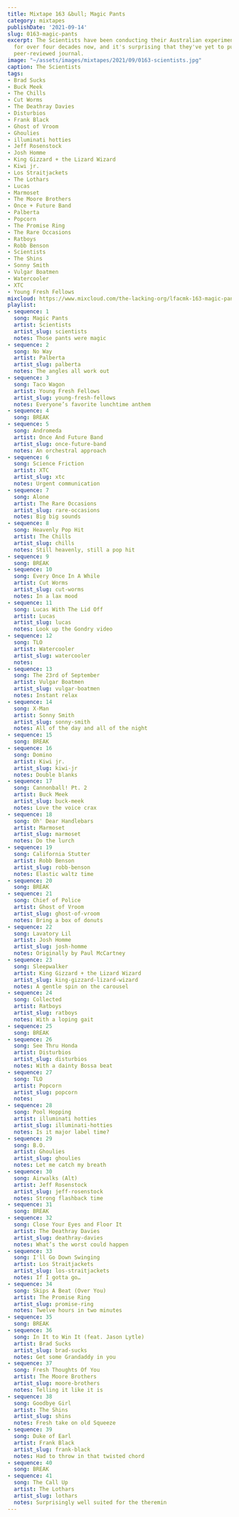 ```yaml
---
title: Mixtape 163 &bull; Magic Pants
category: mixtapes
publishDate: '2021-09-14'
slug: 0163-magic-pants
excerpt: The Scientists have been conducting their Australian experiments in proto-punk
  for over four decades now, and it's surprising that they've yet to publish in a
  peer-reviewed journal.
image: "~/assets/images/mixtapes/2021/09/0163-scientists.jpg"
caption: The Scientists
tags:
- Brad Sucks
- Buck Meek
- The Chills
- Cut Worms
- The Deathray Davies
- Disturbios
- Frank Black
- Ghost of Vroom
- Ghoulies
- illuminati hotties
- Jeff Rosenstock
- Josh Homme
- King Gizzard + the Lizard Wizard
- Kiwi jr.
- Los Straitjackets
- The Lothars
- Lucas
- Marmoset
- The Moore Brothers
- Once + Future Band
- Palberta
- Popcorn
- The Promise Ring
- The Rare Occasions
- Ratboys
- Robb Benson
- Scientists
- The Shins
- Sonny Smith
- Vulgar Boatmen
- Watercooler
- XTC
- Young Fresh Fellows
mixcloud: https://www.mixcloud.com/the-lacking-org/lfacmk-163-magic-pants/
playlist:
- sequence: 1
  song: Magic Pants
  artist: Scientists
  artist_slug: scientists
  notes: Those pants were magic
- sequence: 2
  song: No Way
  artist: Palberta
  artist_slug: palberta
  notes: The angles all work out
- sequence: 3
  song: Taco Wagon
  artist: Young Fresh Fellows
  artist_slug: young-fresh-fellows
  notes: Everyone’s favorite lunchtime anthem
- sequence: 4
  song: BREAK
- sequence: 5
  song: Andromeda
  artist: Once And Future Band
  artist_slug: once-future-band
  notes: An orchestral approach
- sequence: 6
  song: Science Friction
  artist: XTC
  artist_slug: xtc
  notes: Urgent communication
- sequence: 7
  song: Alone
  artist: The Rare Occasions
  artist_slug: rare-occasions
  notes: Big big sounds
- sequence: 8
  song: Heavenly Pop Hit
  artist: The Chills
  artist_slug: chills
  notes: Still heavenly, still a pop hit
- sequence: 9
  song: BREAK
- sequence: 10
  song: Every Once In A While
  artist: Cut Worms
  artist_slug: cut-worms
  notes: In a lax mood
- sequence: 11
  song: Lucas With The Lid Off
  artist: Lucas
  artist_slug: lucas
  notes: Look up the Gondry video
- sequence: 12
  song: TLO
  artist: Watercooler
  artist_slug: watercooler
  notes:
- sequence: 13
  song: The 23rd of September
  artist: Vulgar Boatmen
  artist_slug: vulgar-boatmen
  notes: Instant relax
- sequence: 14
  song: X-Man
  artist: Sonny Smith
  artist_slug: sonny-smith
  notes: All of the day and all of the night
- sequence: 15
  song: BREAK
- sequence: 16
  song: Domino
  artist: Kiwi jr.
  artist_slug: kiwi-jr
  notes: Double blanks
- sequence: 17
  song: Cannonball! Pt. 2
  artist: Buck Meek
  artist_slug: buck-meek
  notes: Love the voice crax
- sequence: 18
  song: Oh' Dear Handlebars
  artist: Marmoset
  artist_slug: marmoset
  notes: Do the lurch
- sequence: 19
  song: California Stutter
  artist: Robb Benson
  artist_slug: robb-benson
  notes: Elastic waltz time
- sequence: 20
  song: BREAK
- sequence: 21
  song: Chief of Police
  artist: Ghost of Vroom
  artist_slug: ghost-of-vroom
  notes: Bring a box of donuts
- sequence: 22
  song: Lavatory Lil
  artist: Josh Homme
  artist_slug: josh-homme
  notes: Originally by Paul McCartney
- sequence: 23
  song: Sleepwalker
  artist: King Gizzard + the Lizard Wizard
  artist_slug: king-gizzard-lizard-wizard
  notes: A gentle spin on the carousel
- sequence: 24
  song: Collected
  artist: Ratboys
  artist_slug: ratboys
  notes: With a loping gait
- sequence: 25
  song: BREAK
- sequence: 26
  song: See Thru Honda
  artist: Disturbios
  artist_slug: disturbios
  notes: With a dainty Bossa beat
- sequence: 27
  song: TLO
  artist: Popcorn
  artist_slug: popcorn
  notes:
- sequence: 28
  song: Pool Hopping
  artist: illuminati hotties
  artist_slug: illuminati-hotties
  notes: Is it major label time?
- sequence: 29
  song: B.O.
  artist: Ghoulies
  artist_slug: ghoulies
  notes: Let me catch my breath
- sequence: 30
  song: Airwalks (Alt)
  artist: Jeff Rosenstock
  artist_slug: jeff-rosenstock
  notes: Strong flashback time
- sequence: 31
  song: BREAK
- sequence: 32
  song: Close Your Eyes and Floor It
  artist: The Deathray Davies
  artist_slug: deathray-davies
  notes: What’s the worst could happen
- sequence: 33
  song: I'll Go Down Swinging
  artist: Los Straitjackets
  artist_slug: los-straitjackets
  notes: If I gotta go…
- sequence: 34
  song: Skips A Beat (Over You)
  artist: The Promise Ring
  artist_slug: promise-ring
  notes: Twelve hours in two minutes
- sequence: 35
  song: BREAK
- sequence: 36
  song: In It to Win It (feat. Jason Lytle)
  artist: Brad Sucks
  artist_slug: brad-sucks
  notes: Get some Grandaddy in you
- sequence: 37
  song: Fresh Thoughts Of You
  artist: The Moore Brothers
  artist_slug: moore-brothers
  notes: Telling it like it is
- sequence: 38
  song: Goodbye Girl
  artist: The Shins
  artist_slug: shins
  notes: Fresh take on old Squeeze
- sequence: 39
  song: Duke of Earl
  artist: Frank Black
  artist_slug: frank-black
  notes: Had to throw in that twisted chord
- sequence: 40
  song: BREAK
- sequence: 41
  song: The Call Up
  artist: The Lothars
  artist_slug: lothars
  notes: Surprisingly well suited for the theremin
---
```


